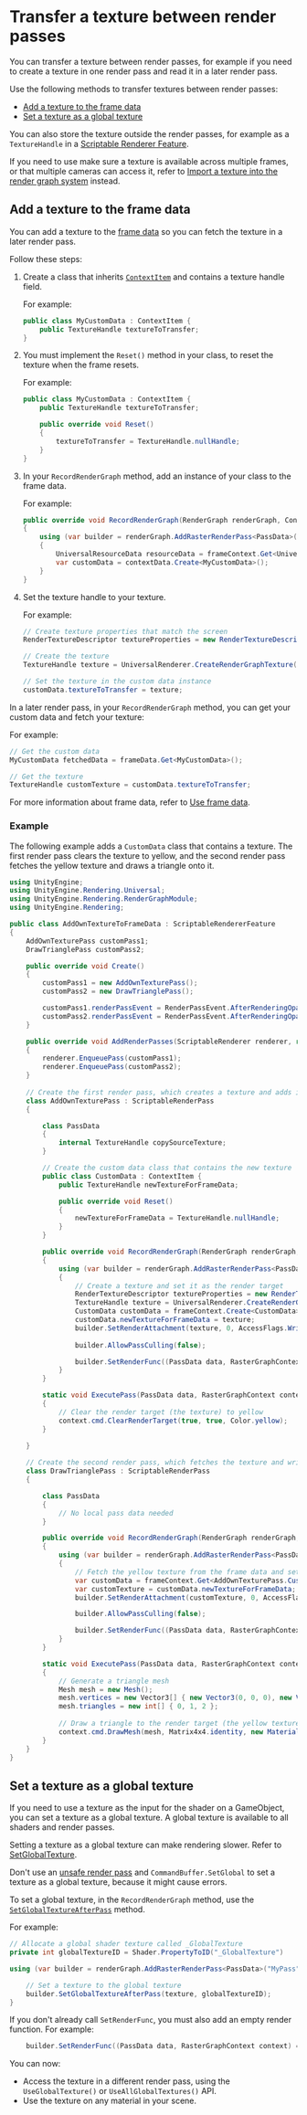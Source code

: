 # Transfer a texture between render passes

You can transfer a texture between render passes, for example if you need to create a texture in one render pass and read it in a later render pass.

Use the following methods to transfer textures between render passes:

- [Add a texture to the frame data](#add-a-texture-to-the-frame-data)
- [Set a texture as a global texture](#set-a-texture-as-a-global-texture)

You can also store the texture outside the render passes, for example as a `TextureHandle` in a [Scriptable Renderer Feature](renderer-features/scriptable-renderer-features/scriptable-renderer-features-landing.md).

If you need to use make sure a texture is available across multiple frames, or that multiple cameras can access it, refer to [Import a texture into the render graph system](render-graph-import-a-texture.md) instead.

## Add a texture to the frame data

You can add a texture to the [frame data](accessing-frame-data.md) so you can fetch the texture in a later render pass.

Follow these steps:

1. Create a class that inherits [`ContextItem`](https://docs.unity3d.com/Packages/com.unity.render-pipelines.core@17.0/api/UnityEngine.Rendering.ContextItem.html) and contains a texture handle field.

    For example:

    ```csharp
    public class MyCustomData : ContextItem {
        public TextureHandle textureToTransfer;
    }
    ```

2. You must implement the `Reset()` method in your class, to reset the texture when the frame resets.

    For example:

    ```csharp
    public class MyCustomData : ContextItem {
        public TextureHandle textureToTransfer;

        public override void Reset()
        {
            textureToTransfer = TextureHandle.nullHandle;
        }
    }    
    ```

3. In your `RecordRenderGraph` method, add an instance of your class to the frame data.

    For example:

    ```csharp
    public override void RecordRenderGraph(RenderGraph renderGraph, ContextContainer frameContext)
    {
        using (var builder = renderGraph.AddRasterRenderPass<PassData>("Get frame data", out var passData))
        {
            UniversalResourceData resourceData = frameContext.Get<UniversalResourceData>();
            var customData = contextData.Create<MyCustomData>();
        }
    }
    ```

4. Set the texture handle to your texture.

    For example:

    ```csharp
    // Create texture properties that match the screen
    RenderTextureDescriptor textureProperties = new RenderTextureDescriptor(Screen.width, Screen.height, RenderTextureFormat.Default, 0);

    // Create the texture
    TextureHandle texture = UniversalRenderer.CreateRenderGraphTexture(renderGraph, textureProperties, "My texture", false);

    // Set the texture in the custom data instance
    customData.textureToTransfer = texture;
    ```

In a later render pass, in your `RecordRenderGraph` method, you can get your custom data and fetch your texture:

For example:

```csharp
// Get the custom data
MyCustomData fetchedData = frameData.Get<MyCustomData>();

// Get the texture
TextureHandle customTexture = customData.textureToTransfer;
```

For more information about frame data, refer to [Use frame data](accessing-frame-data.md).

### Example

The following example adds a `CustomData` class that contains a texture. The first render pass clears the texture to yellow, and the second render pass fetches the yellow texture and draws a triangle onto it.

```csharp
using UnityEngine;
using UnityEngine.Rendering.Universal;
using UnityEngine.Rendering.RenderGraphModule;
using UnityEngine.Rendering;

public class AddOwnTextureToFrameData : ScriptableRendererFeature
{
    AddOwnTexturePass customPass1;
    DrawTrianglePass customPass2;

    public override void Create()
    {
        customPass1 = new AddOwnTexturePass();
        customPass2 = new DrawTrianglePass();

        customPass1.renderPassEvent = RenderPassEvent.AfterRenderingOpaques;
        customPass2.renderPassEvent = RenderPassEvent.AfterRenderingOpaques;
    }

    public override void AddRenderPasses(ScriptableRenderer renderer, ref RenderingData renderingData)
    {
        renderer.EnqueuePass(customPass1);
        renderer.EnqueuePass(customPass2);
    }
    
    // Create the first render pass, which creates a texture and adds it to the frame data
    class AddOwnTexturePass : ScriptableRenderPass
    {

        class PassData
        {
            internal TextureHandle copySourceTexture;
        }

        // Create the custom data class that contains the new texture
        public class CustomData : ContextItem {
            public TextureHandle newTextureForFrameData;

            public override void Reset()
            {
                newTextureForFrameData = TextureHandle.nullHandle;
            }
        }

        public override void RecordRenderGraph(RenderGraph renderGraph, ContextContainer frameContext)
        {
            using (var builder = renderGraph.AddRasterRenderPass<PassData>("Create new texture", out var passData))
            {
                // Create a texture and set it as the render target
                RenderTextureDescriptor textureProperties = new RenderTextureDescriptor(Screen.width, Screen.height, RenderTextureFormat.Default, 0);
                TextureHandle texture = UniversalRenderer.CreateRenderGraphTexture(renderGraph, textureProperties, "My texture", false);
                CustomData customData = frameContext.Create<CustomData>();
                customData.newTextureForFrameData = texture;
                builder.SetRenderAttachment(texture, 0, AccessFlags.Write);
    
                builder.AllowPassCulling(false);

                builder.SetRenderFunc((PassData data, RasterGraphContext context) => ExecutePass(data, context));
            }
        }

        static void ExecutePass(PassData data, RasterGraphContext context)
        {          
            // Clear the render target (the texture) to yellow
            context.cmd.ClearRenderTarget(true, true, Color.yellow);
        }
 
    }

    // Create the second render pass, which fetches the texture and writes to it
    class DrawTrianglePass : ScriptableRenderPass
    {

        class PassData
        {
            // No local pass data needed
        }      

        public override void RecordRenderGraph(RenderGraph renderGraph, ContextContainer frameContext)
        {
            using (var builder = renderGraph.AddRasterRenderPass<PassData>("Fetch texture and draw triangle", out var passData))
            {                                
                // Fetch the yellow texture from the frame data and set it as the render target
                var customData = frameContext.Get<AddOwnTexturePass.CustomData>();
                var customTexture = customData.newTextureForFrameData;
                builder.SetRenderAttachment(customTexture, 0, AccessFlags.Write);

                builder.AllowPassCulling(false);

                builder.SetRenderFunc((PassData data, RasterGraphContext context) => ExecutePass(data, context));
            }
        }

        static void ExecutePass(PassData data, RasterGraphContext context)
        {          
            // Generate a triangle mesh
            Mesh mesh = new Mesh();
            mesh.vertices = new Vector3[] { new Vector3(0, 0, 0), new Vector3(1, 0, 0), new Vector3(0, 1, 0) };
            mesh.triangles = new int[] { 0, 1, 2 };
            
            // Draw a triangle to the render target (the yellow texture)
            context.cmd.DrawMesh(mesh, Matrix4x4.identity, new Material(Shader.Find("Universal Render Pipeline/Unlit")));
        }
    }
}
```

## Set a texture as a global texture

If you need to use a texture as the input for the shader on a GameObject, you can set a texture as a global texture. A global texture is available to all shaders and render passes.

Setting a texture as a global texture can make rendering slower. Refer to [SetGlobalTexture](https://docs.unity3d.com/ScriptReference/Shader.SetGlobalTexture.html).

Don't use an [unsafe render pass](render-graph-unsafe-pass.md) and `CommandBuffer.SetGlobal` to set a texture as a global texture, because it might cause errors.

To set a global texture, in the `RecordRenderGraph` method, use the [`SetGlobalTextureAfterPass`](https://docs.unity3d.com/Packages/com.unity.render-pipelines.core@17.0/api/UnityEngine.Rendering.RenderGraphModule.IBaseRenderGraphBuilder.html#UnityEngine_Rendering_RenderGraphModule_IBaseRenderGraphBuilder_SetGlobalTextureAfterPass_UnityEngine_Rendering_RenderGraphModule_TextureHandle__System_Int32_) method. 

For example:

```csharp
// Allocate a global shader texture called _GlobalTexture
private int globalTextureID = Shader.PropertyToID("_GlobalTexture")

using (var builder = renderGraph.AddRasterRenderPass<PassData>("MyPass", out var passData)){

    // Set a texture to the global texture
    builder.SetGlobalTextureAfterPass(texture, globalTextureID);
}
```

If you don't already call `SetRenderFunc`, you must also add an empty render function. For example:

```csharp
    builder.SetRenderFunc((PassData data, RasterGraphContext context) => { });
```

You can now:

- Access the texture in a different render pass, using the `UseGlobalTexture()` or `UseAllGlobalTextures()` API.
- Use the texture on any material in your scene.
